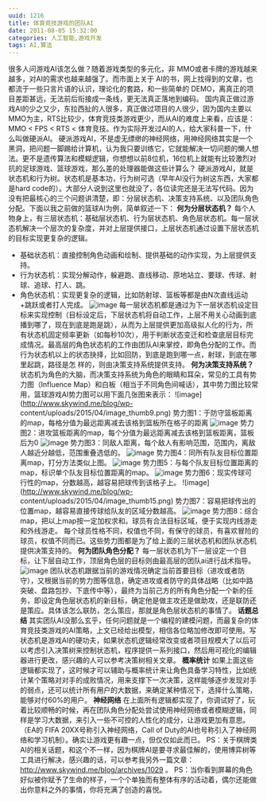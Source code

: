 ```yaml
---
uuid: 1216
title: 体育竞技游戏的团队AI
date: 2011-08-05 15:32:00
categories: 人工智能,游戏开发
tags: AI,算法
---
```

很多人问游戏AI该怎么做？随着游戏类型的多元化，非 MMO或者卡牌的游戏越来越多，对AI的需求也越来越强了。而市面上关于 AI的书，网上找得到的文章，也都流于一些只言片语的认识，理论化的套路，和一些简单的 DEMO，离真正的项目差距甚远，无法前后衔接成一条线，更无法真正落地到编码。
国内真正做过游戏AI的少之又少，东拉西扯的人很多，真正做过项目的人很少，因为国内主要以MMO为主，RTS比较少，体育竞技类游戏更少，而从AI的难度上来看，应该是：MMO < FPS < RTS < 体育竞技。作为实际开发过AI的人，给大家科普一下，什么叫做硬派AI。
硬派游戏AI，不是虚无缥缈的神经网络，用神经网络其实是一个黑洞，把问题一脚踢给计算机，认为我只要训练它，它就能解决一切问题的懒人想法。更不是遗传算法和模糊逻辑，你想想以前8位机，16位机上就能有比较激烈对抗的足球游戏、篮球游戏，那么差的处理器能做这些计算么？ 硬派游戏AI，就是状态机和行为树。状态机是基本功，行为树可选（早年AI没行为树这东西，大家都是hard
code的）。大部分人说到这里也就没了，各位读完还是无法写代码。因为没有把最核心的三个问题讲清楚，即：分层状态机、决策支持系统、以及团队角色分配。下面以我之前做的篮球AI为例，简单叙述一下： **何为分层状态机？** 每个人物身上，有三层状态机：基础层状态机、行为层状态机、角色层状态机。每一层状态机解决一个层次的复杂度，并对上层提供接口，上层状态机通过设置下层状态机的目标实现更复杂的逻辑。

  * 基础状态机：直接控制角色动画和绘制、提供基础的动作实现，为上层提供支持。
  * 行为状态机：实现分解动作，躲避跑、直线移动、原地站立、要球、传球、射球、追球、打人、跳。
  * 角色状态机：实现更复杂的逻辑，比如防射球、篮板等都是由N次直线运动+跳跃或者打人完成。 ![image](https://skywind3000.github.io/images/blog/wp-content/2015/04/image_thumb8.png)
每一层状态机都是通过为下一层状态机设定目标来实现控制（目标设定后，下层状态机将自动工作，上层不用关心动画到底播到哪了，现在到底是跑是跳），从而为上层提供更加高级拟人化的行为，所有状态机固定频率更新（如每秒10次），用于判断状态变迁和检查底层目标完成情况。最高层的角色状态机的工作由团队AI来掌控，即角色分配的工作。而行为状态机以上的状态抉择，比如回防，到底是跑到哪一点，射球，到底在哪里起跳，路径是怎
样的，则由决策支持系统提供支持。  **何为决策支持系统？** 状态机为角色的大脑，而决策支持系统为角色的眼睛和耳朵，常见的工具有势力图（Influence Map）和白板（相当于不同角色间喊话），其中势力图比较常用，篮球游戏AI势力图可以用下面几张图来表示： ![image](http://www.skywind.me/blog/wp-
content/uploads/2015/04/image_thumb9.png) 势力图1：于防守篮板距离的map，每格分值为最远距离减去该格到篮板所在格子的距离 ![image](https://skywind3000.github.io/images/blog/wp-content/2015/04/image_thumb10.png)
势力图2：进攻篮板距离的map，每个分值为最远距离减去该格到篮板距离，篮板后为0 ![image](https://skywind3000.github.io/images/blog/wp-content/2015/04/image_thumb11.png) 势力图3：同敌人距离，每个敌人有影响范围，范围内，离敌人越近分越低，范围重叠选低的。
![image](https://skywind3000.github.io/images/blog/wp-content/2015/04/image_thumb12.png) 势力图4：同所有队友目标位置距离map，打分方法类似上图。 ![image](https://skywind3000.github.io/images/blog/wp-content/2015/04/image_thumb13.png)
势力图5：与每个队友目标位置距离的map，标识单个队友目标位置距离的map。 ![image](https://skywind3000.github.io/images/blog/wp-content/2015/04/image_thumb14.png) 势力图6：现实传球可行性的map，分数越高，越容易把球传到该格子上。 ![image](http://www.skywind.me/blog/wp-
content/uploads/2015/04/image_thumb15.png) 势力图7：容易把球传出的位置map，越容易直接传球给队友的区域分数越高。 ![image](https://skywind3000.github.io/images/blog/wp-content/2015/04/image_thumb16.png)
势力图8：综合map，把以上map按一定加权求和。球员有合法目标区域，便于实现内线游走和外线游走。 每个球员性格不同，权值也不同，有保守的球员，有喜欢冒险的球员，权值不同而已。这些势力图都是为了给上面的三层状态机和团队状态机提供决策支持的。 **何为团队角色分配？** 每一层状态机为下一层设定一个目标，让下层自动工作，顶层角色层的目标则由最高层的团队ai进行战术指导。
![image](https://skywind3000.github.io/images/blog/wp-content/2015/04/image_thumb17.png)
团队状态机跟据当前的游戏情况确定当前首要目标（进攻或者防守），又根据当前的势力图等信息，确定进攻或者防守的具体战略（比如中路突破、盘路包抄、下底传中等），最终为当前己方的所有角色分配一个新的任务，即设定角色层状态机的新目标，确定他是做主攻还是做助攻，还是联防还是策应。具体该怎么联防，怎么策应，那就是角色层状态机的事情了。 **话题总结**
其实团队AI没那么玄乎，任何问题就是一个编程的建模问题，而最复杂的体育竞技类游戏的AI策略，上文已经给出模型，相信各位略加修改即可使用。写状态机是游戏AI的硬功夫，如果状态机逻辑经常改变或者项目规模大了以后可以考虑引入决策树来控制状态机，程序提供一系列接口，然后用可视化的编辑器进行更改，感兴趣的人可以参考决策树相关文章。 **概率统计**
如果上面这些逻辑都实现了，这时候才可以辅助与概率统计来让角色具备学习特性，比如统计某个策略对对手的成败情况，用来支撑下一次决策，这样能够逐步发现对手的弱点，还可以统计所有用户的大数据，来确定某种情况下，选择什么策略，能够对付60%的用户。 **神经网络**
在上面所有逻辑都实现了，你调试好了，玩着比较顺畅的时候，再在团队角色分配处尝试使用神经网络或者模糊逻辑，同样是学习大数据，来引入一些不可控的人性化的成分，让游戏更加有意思。（EA的 FIFA 20XX号称引入神经网络，Call of Duty的AI也号称引入了神经网络和学习机制）。确实让游戏更有趣一点，但仅仅如此而已。 PS：关于棋牌类
AI的相关话题，和这个不一样，因为棋牌AI是要寻求最佳解的，使用博弈树等工具进行解决，感兴趣的话，可以参考我另外一篇文章：<http://www.skywind.me/blog/archives/1029> 。 PS：当你看到屏幕的角色好似被你赋予了生命的样子，一个个单独而有整体有序的活动着，偶尔还能做出你意料之外的事情，你将充满了创造的喜悦。

